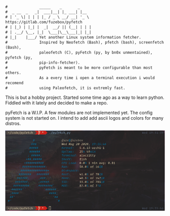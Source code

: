 ```
#              _____    _       _
#  _ __  _   _|  ___|__| |_ ___| |__
# | '_ \| | | | |_ / _ \ __/ __| '_ \   https://gitlab.com/fuzebox/pyfetch
# | |_) | |_| |  _|  __/ || (__| | | |
# | .__/ \__, |_|  \___|\__\___|_| |_|
# |_|    |___/ Yet another Linux system information fetcher.
#              Inspired by Neofetch (Bash), pfetch (bash), screenfetch (Bash),
#              paleofetch (C), pyFetch (py, by bn0x unmentained), pyfetch (py, 
#              pip-info-fetcher). 
#              pyFetch is meant to be more configurable than most others.
#              As a every time i open a terminal execution i would recomend
#              using Paleofetch, it is extremly fast.
```

This is but a hobby project. Started some time ago as a way to learn python.
Fiddled with it lately and decided to make a repo.

pyFetch is a W.I.P.
A few modules are not implemented yet. The config system is not started on.
I intend to add add ascii logos and colors for many distros.

![output](pyfetch-preview.png)